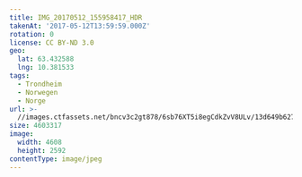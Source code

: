 ```yaml
---
title: IMG_20170512_155958417_HDR
takenAt: '2017-05-12T13:59:59.000Z'
rotation: 0
license: CC BY-ND 3.0
geo:
  lat: 63.432588
  lng: 10.381533
tags:
  - Trondheim
  - Norwegen
  - Norge
url: >-
  //images.ctfassets.net/bncv3c2gt878/6sb76XT5i8egCdkZvV8ULv/13d649b6279c5a7374aff8a5d390e0f8/img_20170512_155958417_hdr_33841005143_o
size: 4603317
image:
  width: 4608
  height: 2592
contentType: image/jpeg
---
```



